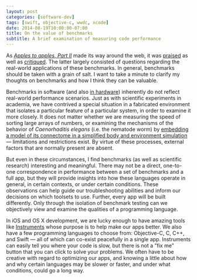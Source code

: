 ```yaml
---
layout: post
categories: [software-dev]
tags: [swift, objective-c, wwdc, xcode]
date: 2014-08-19T10:00:00-07:00
title: On the value of benchmarks
subtitle: A brief examination of measuring code performance
---
```


As [*Apples to apples, Part II*](/apples-to-apples-part-two/) made its way around the web, it was [praised](https://twitter.com/SwiftLang/status/497057489766981632) as well as [critiqued](https://twitter.com/benpickering/status/497127012814041088). The latter largely consisted of questions regarding the real-world applications of these benchmarks. In general, benchmarks should be taken with a grain of salt. I want to take a minute to clarify my thoughts on benchmarks and how I think they can be valuable.

<!--excerpt-->

Benchmarks in software (and also [in hardware](http://www.macrumors.com/2013/12/15/new-12-core-mac-pro-once-again-shows-up-in-benchmarks/)) inherently do not reflect real-world performance scenarios. Just as with scientific experiments in academia, we have contrived a special situation in a fabricated environment that isolates a particular feature of a particular system, in order to examine it more closely. It does not matter whether we are measuring the speed of sorting large arrays of numbers, or examining the mechanisms of the behavior of *Caenorhaditis elegans* (i.e. the nematode worm) by [embedding a model of its connectome in a simplified body and environment simulation](http://www.ploscompbiol.org/article/info:doi/10.1371/journal.pcbi.1002890) &mdash; limitations and restrictions exist. By virtue of these processes, external factors that are normally present are absent.

But even in these circumstances, I find benchmarks (as well as scientific research) interesting and meaningful.
There may not be a direct, one-to-one correspondence in performance between a set of benchmarks and a full app, but they will provide insights into how these languages operate in general, in certain contexts, or under certain conditions. These observations can help guide our troubleshooting abilities and inform our decisions on which toolsets to use. Further, every app will be built differently. Only through the isolation of benchmark testing can we objectively view and examine the qualities of a programming language.

In iOS and OS X development, we are lucky enough to have amazing tools like [Instruments](https://developer.apple.com/xcode/features/) whose purpose is to help make our apps better. We also have a few programming languages to choose from: Objective-C, C, C++, and Swift &mdash; all of which can co-exist peacefully in a single app. Instruments can easily tell you where your code is slow, but there is not a "fix me" button that you can click to solve your problems. We often have to be creative with regard to optimizing our apps, and knowing a little about how and why certain languages may be slower or faster, and under what conditions, could go a long way.
